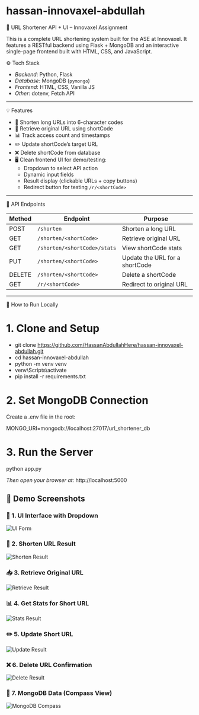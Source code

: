 # hassan-innovaxel-abdullah
🔗 URL Shortener API + UI – Innovaxel Assignment

This is a complete URL shortening system built for the ASE at Innovaxel. It features a RESTful backend using Flask + MongoDB and an interactive single-page frontend built with HTML, CSS, and JavaScript.

⚙️ Tech Stack

- *Backend*: Python, Flask
- *Database*: MongoDB (`pymongo`)
- *Frontend*: HTML, CSS, Vanilla JS
- *Other*: dotenv, Fetch API

-----------------------------------------------------------------------------------

💡 Features

- 🔗 Shorten long URLs into 6-character codes
- 🧠 Retrieve original URL using shortCode
- 📊 Track access count and timestamps
- ✏️ Update shortCode’s target URL
- ❌ Delete shortCode from database
- 🖥️ Clean frontend UI for demo/testing:
  - Dropdown to select API action
  - Dynamic input fields
  - Result display (clickable URLs + copy buttons)
  - Redirect button for testing `/r/<shortCode>`

-----------------------------------------------------------------------------------

🔌 API Endpoints

| Method | Endpoint                       | Purpose                        |
|--------|--------------------------------|--------------------------------|
| POST   | `/shorten`                     | Shorten a long URL             |
| GET    | `/shorten/<shortCode>`         | Retrieve original URL          |
| GET    | `/shorten/<shortCode>/stats`   | View shortCode stats           |
| PUT    | `/shorten/<shortCode>`         | Update the URL for a shortCode |
| DELETE | `/shorten/<shortCode>`         | Delete a shortCode             |
| GET    | `/r/<shortCode>`               | Redirect to original URL       |

-----------------------------------------------------------------------------------

🧪 How to Run Locally

# 1. Clone and Setup

- git clone https://github.com/HassanAbdullahHere/hassan-innovaxel-abdullah.git
- cd hassan-innovaxel-abdullah
- python -m venv venv
- venv\Scripts\activate
- pip install -r requirements.txt

# 2. Set MongoDB Connection
Create a .env file in the root:

MONGO_URI=mongodb://localhost:27017/url_shortener_db

# 3. Run the Server

python app.py

*Then open your browser at:*
http://localhost:5000


## 📸 Demo Screenshots

### 🧾 1. UI Interface with Dropdown
![UI Form](url-shortener-api/screenshots/ui-form.PNG)

### 🔗 2. Shorten URL Result
![Shorten Result](url-shortener-api/screenshots/shorten-result.PNG)

### 📥 3. Retrieve Original URL
![Retrieve Result](url-shortener-api/screenshots/original_url_result.PNG)

### 📊 4. Get Stats for Short URL
![Stats Result](url-shortener-api/screenshots/get_stats_result.PNG)

### ✏️ 5. Update Short URL
![Update Result](url-shortener-api/screenshots/update_url_result.PNG)

### ❌ 6. Delete URL Confirmation
![Delete Result](url-shortener-api/screenshots/delete_url_result.PNG)

### 📂 7. MongoDB Data (Compass View)
![MongoDB Compass](url-shortener-api/screenshots/mongodb.PNG)
